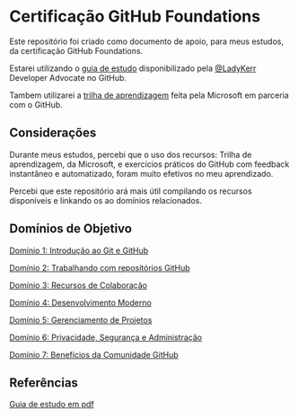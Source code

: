 # Certificação GitHub Foundations
Este repositório foi criado como documento de apoio, para meus estudos, da certificação GitHub Foundations.

Estarei utilizando o [guia de estudo](https://github.com/LadyKerr/github-certification-guide/blob/main/study-guides/gh-foundations.md) disponibilizado pela [@LadyKerr](https://github.com/LadyKerr) Developer Advocate no GitHub. 

Tambem utilizarei a [trilha de aprendizagem](https://learn.microsoft.com/pt-br/collections/o1njfe825p602p) feita pela Microsoft em parceria com o GitHub.

## Considerações
Durante meus estudos, percebi que o uso dos recursos: Trilha de aprendizagem, da Microsoft, e exercícios práticos do GitHub com feedback instantâneo e automatizado, foram muito efetivos no meu aprendizado.

 Percebi que este repositório ará mais útil compilando os recursos disponíveis e linkando os ao domínios relacionados.

## Domínios de Objetivo
[Domínio 1: Introdução ao Git e GitHub](./dominios/dominio1.md)

[Domínio 2: Trabalhando com repositórios GitHub](./dominios/dominio2.md)

[Domínio 3: Recursos de Colaboração](./dominios/dominio3.md)

[Domínio 4: Desenvolvimento Moderno](./dominios/)

[Domínio 5: Gerenciamento de Projetos](./dominios/)

[Domínio 6: Privacidade, Segurança e Administração](./dominios/)

[Domínio 7: Benefícios da Comunidade GitHub](./dominios/)

## Referências
[Guia de estudo em pdf ](https://assets.ctfassets.net/wfutmusr1t3h/1kmMx7AwI4qH8yIZgOmQlP/4e60030cc6c76688698652e830ea2a48/github-foundations-exam-study-guide.pdf)
